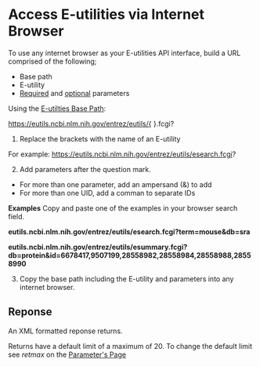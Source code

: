# Access E-utilities via Internet Browser

To use any internet browser as your E-utilities API interface, build a URL comprised of the following;
  * Base path
  * E-utility
  * [Required](eutilties/parameters.md#required) and [optional](eutilties/parameters.md#optional) parameters

Using the [E-utilties Base Path](https://github.com/jenpetsmit/eutilities/blob/main/about.md#api-base-path):

 https://eutils.ncbi.nlm.nih.gov/entrez/eutils/{   }.fcgi? 

 1. Replace the brackets with the name of an E-utility 
 
For example: https://eutils.ncbi.nlm.nih.gov/entrez/eutils/esearch.fcgi? 

 2. Add parameters after the question mark.
  * For more than one parameter, add an ampersand (&) to add
  * For more than one UID, add a comman to separate IDs

**Examples**
Copy and paste one of the examples in your browser search field.

**eutils.ncbi.nlm.nih.gov/entrez/eutils/esearch.fcgi?term=mouse&db=sra**

**eutils.ncbi.nlm.nih.gov/entrez/eutils/esummary.fcgi?db=protein&id=6678417,9507199,28558982,28558984,28558988,28558990**

3. Copy the base path including the E-utility and parameters into any internet browser.

## Reponse
An XML formatted reponse returns.

Returns have a default limit of a maximum of 20. To change the default limit see _retmax_ on the [Parameter's Page](eutilities/parameters.md#retmax)
  
